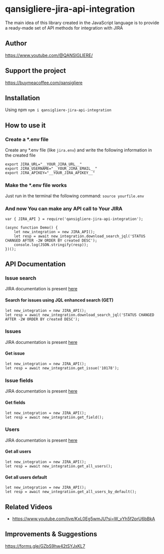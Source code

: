 # qansigliere-jira-api-integration

The main idea of ​​this library created in the JavaScript language is to provide a ready-made set of API methods for
integration with JIRA

## Author

https://www.youtube.com/@QANSIGLIERE/

## Support the project

https://buymeacoffee.com/qansigliere

## Installation

Using npm `npm i qansigliere-jira-api-integration`

## How to use it

### Create a \*.env file

Create any \*.env file (like `jira.env`) and write the following information in the created file

```
export JIRA_URL="__YOUR_JIRA_URL__"
export JIRA_USERNAME="__YOUR_JIRA_EMAIL__"
export JIRA_APIKEY="__YOUR_JIRA_APIKEY__"
```

### Make the \*.env file works

Just run in the terminal the following command: `source yourfile.env`

### And now You can make any API call to Your JIRA

```
var { JIRA_API } = require('qansigliere-jira-api-integration');

(async function Demo() {
    let new_integration = new JIRA_API();
    let resp = await new_integration.download_search_jql('STATUS CHANGED AFTER -2W ORDER BY created DESC');
    console.log(JSON.stringify(resp));
})();
```

## API Documentation

### Issue search

JIRA documentation is present
[here](https://developer.atlassian.com/cloud/jira/platform/rest/v3/api-group-issue-search/#api-group-issue-search)

#### Search for issues using JQL enhanced search (GET)

```
let new_integration = new JIRA_API();
let resp = await new_integration.download_search_jql('STATUS CHANGED AFTER -2W ORDER BY created DESC');
```

### Issues

JIRA documentation is present
[here](https://developer.atlassian.com/cloud/jira/platform/rest/v3/api-group-issues/#api-group-issues)

#### Get issue

```
let new_integration = new JIRA_API();
let resp = await new_integration.get_issue('10178');
```

### Issue fields

JIRA documentation is present
[here](https://developer.atlassian.com/cloud/jira/platform/rest/v3/api-group-issue-fields/#api-group-issue-fields)

#### Get fields

```
let new_integration = new JIRA_API();
let resp = await new_integration.get_field();
```

### Users

JIRA documentation is present
[here](https://developer.atlassian.com/cloud/jira/platform/rest/v3/api-group-users/#api-group-users)

#### Get all users

```
let new_integration = new JIRA_API();
let resp = await new_integration.get_all_users();
```

#### Get all users default

```
let new_integration = new JIRA_API();
let resp = await new_integration.get_all_users_by_default();
```

## Related Videos

-   https://www.youtube.com/live/KxL0Eg5wmJU?si=W_vYh5f2prU6bBkA

## Improvements & Suggestions

https://forms.gle/GZbS9hw42tSYJxKL7
